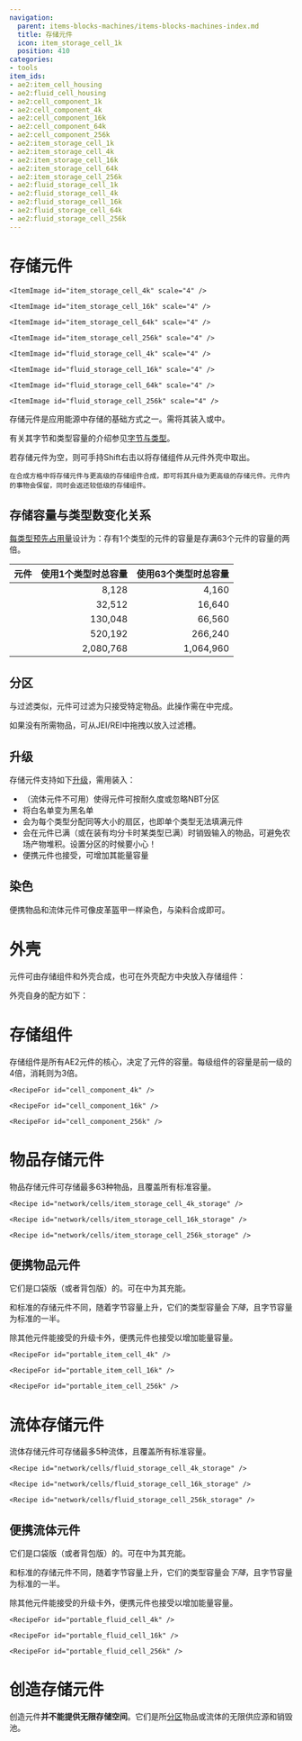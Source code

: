 ```yaml
---
navigation:
  parent: items-blocks-machines/items-blocks-machines-index.md
  title: 存储元件
  icon: item_storage_cell_1k
  position: 410
categories:
- tools
item_ids:
- ae2:item_cell_housing
- ae2:fluid_cell_housing
- ae2:cell_component_1k
- ae2:cell_component_4k
- ae2:cell_component_16k
- ae2:cell_component_64k
- ae2:cell_component_256k
- ae2:item_storage_cell_1k
- ae2:item_storage_cell_4k
- ae2:item_storage_cell_16k
- ae2:item_storage_cell_64k
- ae2:item_storage_cell_256k
- ae2:fluid_storage_cell_1k
- ae2:fluid_storage_cell_4k
- ae2:fluid_storage_cell_16k
- ae2:fluid_storage_cell_64k
- ae2:fluid_storage_cell_256k
---
```


# 存储元件

<Column>
  <Row>
    <ItemImage id="item_storage_cell_1k" scale="4" />

    <ItemImage id="item_storage_cell_4k" scale="4" />

    <ItemImage id="item_storage_cell_16k" scale="4" />

    <ItemImage id="item_storage_cell_64k" scale="4" />

    <ItemImage id="item_storage_cell_256k" scale="4" />
  </Row>

  <Row>
    <ItemImage id="fluid_storage_cell_1k" scale="4" />

    <ItemImage id="fluid_storage_cell_4k" scale="4" />

    <ItemImage id="fluid_storage_cell_16k" scale="4" />

    <ItemImage id="fluid_storage_cell_64k" scale="4" />

    <ItemImage id="fluid_storage_cell_256k" scale="4" />
  </Row>
</Column>

存储元件是应用能源中存储的基础方式之一。需将其装入<ItemLink id="drive" />或<ItemLink id="chest" />中。

有关其字节和类型容量的介绍参见[字节与类型](../ae2-mechanics/bytes-and-types.md)。

若存储元件为空，则可手持Shift右击以将存储组件从元件外壳中取出。

<Row>
    <Recipe id="upgrade/item_storage_cell_1k_to_4k" />

    在合成方格中将存储元件与更高级的存储组件合成，即可将其升级为更高级的存储元件。元件内的事物会保留，同时会返还较低级的存储组件。
</Row>

## 存储容量与类型数变化关系

[每类型预先占用量](../ae2-mechanics/bytes-and-types.md)设计为：存有1个类型的元件的容量是存满63个元件的容量的两倍。

| 元件                                     |                       使用1个类型时总容量 |                        使用63个类型时总容量 |
| ---------------------------------------- | ----------------------------------------: | ------------------------------------------: |
| <ItemLink id="item_storage_cell_1k" />   |                                     8,128 |                                       4,160 |
| <ItemLink id="item_storage_cell_4k" />   |                                    32,512 |                                      16,640 |
| <ItemLink id="item_storage_cell_16k" />  |                                   130,048 |                                      66,560 |
| <ItemLink id="item_storage_cell_64k" />  |                                   520,192 |                                     266,240 |
| <ItemLink id="item_storage_cell_256k" /> |                                 2,080,768 |                                   1,064,960 |


## 分区

与过滤<ItemLink id="storage_bus" />类似，元件可过滤为只接受特定物品。此操作需在<ItemLink id="cell_workbench" />中完成。

如果没有所需物品，可从JEI/REI中拖拽以放入过滤槽。

## 升级

存储元件支持如下[升级](upgrade_cards.md)，需用<ItemLink id="cell_workbench" />装入：

*   <ItemLink id="fuzzy_card" />（流体元件不可用）使得元件可按耐久度或忽略NBT分区
*   <ItemLink id="inverter_card" />将白名单变为黑名单
*   <ItemLink id="equal_distribution_card" />会为每个类型分配同等大小的扇区，也即单个类型无法填满元件
*   <ItemLink id="void_card" />会在元件已满（或在装有均分卡时某类型已满）时销毁输入的物品，可避免农场产物堆积。设置分区的时候要小心！
*   便携元件也接受<ItemLink id="energy_card" />，可增加其能量容量

## 染色

便携物品和流体元件可像皮革盔甲一样染色，与染料合成即可。

# 外壳

元件可由存储组件和外壳合成，也可在外壳配方中央放入存储组件：

<Row>
  <Recipe id="network/cells/item_storage_cell_1k" />

  <Recipe id="network/cells/item_storage_cell_1k_storage" />
</Row>

外壳自身的配方如下：

<Row>
  <RecipeFor id="item_cell_housing" />

  <RecipeFor id="fluid_cell_housing" />
</Row>

# 存储组件

存储组件是所有AE2元件的核心，决定了元件的容量。每级组件的容量是前一级的4倍，消耗则为3倍。

<Column>
  <Row>
    <RecipeFor id="cell_component_1k" />

    <RecipeFor id="cell_component_4k" />

    <RecipeFor id="cell_component_16k" />
  </Row>

  <Row>
    <RecipeFor id="cell_component_64k" />

    <RecipeFor id="cell_component_256k" />
  </Row>
</Column>

# 物品存储元件

物品存储元件可存储最多63种物品，且覆盖所有标准容量。

<Column>
  <Row>
    <Recipe id="network/cells/item_storage_cell_1k_storage" />

    <Recipe id="network/cells/item_storage_cell_4k_storage" />

    <Recipe id="network/cells/item_storage_cell_16k_storage" />
  </Row>

  <Row>
    <Recipe id="network/cells/item_storage_cell_64k_storage" />

    <Recipe id="network/cells/item_storage_cell_256k_storage" />
  </Row>
</Column>

## 便携物品元件

它们是口袋版（或者背包版）的<ItemLink id="chest" />。可在<ItemLink id="charger" />中为其充能。

和标准的存储元件不同，随着字节容量上升，它们的类型容量会*下降*，且字节容量为标准的一半。

除其他元件能接受的升级卡外，便携元件也接受<ItemLink id="energy_card" />以增加能量容量。

<Column>
  <Row>
    <RecipeFor id="portable_item_cell_1k" />

    <RecipeFor id="portable_item_cell_4k" />

    <RecipeFor id="portable_item_cell_16k" />
  </Row>

  <Row>
    <RecipeFor id="portable_item_cell_64k" />

    <RecipeFor id="portable_item_cell_256k" />
  </Row>
</Column>

# 流体存储元件

流体存储元件可存储最多5种流体，且覆盖所有标准容量。

<Column>
  <Row>
    <Recipe id="network/cells/fluid_storage_cell_1k_storage" />

    <Recipe id="network/cells/fluid_storage_cell_4k_storage" />

    <Recipe id="network/cells/fluid_storage_cell_16k_storage" />
  </Row>

  <Row>
    <Recipe id="network/cells/fluid_storage_cell_64k_storage" />

    <Recipe id="network/cells/fluid_storage_cell_256k_storage" />
  </Row>
</Column>

## 便携流体元件

它们是口袋版（或者背包版）的<ItemLink id="chest" />。可在<ItemLink id="charger" />中为其充能。

和标准的存储元件不同，随着字节容量上升，它们的类型容量会*下降*，且字节容量为标准的一半。

除其他元件能接受的升级卡外，便携元件也接受<ItemLink id="energy_card" />以增加能量容量。

<Column>
  <Row>
    <RecipeFor id="portable_fluid_cell_1k" />

    <RecipeFor id="portable_fluid_cell_4k" />

    <RecipeFor id="portable_fluid_cell_16k" />
  </Row>

  <Row>
    <RecipeFor id="portable_fluid_cell_64k" />

    <RecipeFor id="portable_fluid_cell_256k" />
  </Row>
</Column>

# 创造存储元件

<Row>
  <ItemImage id="creative_storage_cell" scale="2" />
</Row>

创造元件**并不能提供无限存储空间**。它们是所[分区](cell_workbench.md)物品或流体的无限供应源和销毁池。
